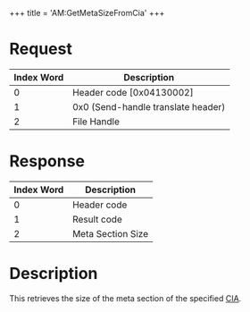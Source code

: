 +++
title = 'AM:GetMetaSizeFromCia'
+++

# Request

| Index Word | Description                        |
|------------|------------------------------------|
| 0          | Header code \[0x04130002\]         |
| 1          | 0x0 (Send-handle translate header) |
| 2          | File Handle                        |

# Response

| Index Word | Description       |
|------------|-------------------|
| 0          | Header code       |
| 1          | Result code       |
| 2          | Meta Section Size |

# Description

This retrieves the size of the meta section of the specified
[CIA](CIA "wikilink").

